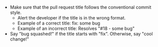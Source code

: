 - Make sure that the pull request title follows the conventional commit style.
	- Alert the developer if the title is in the wrong format.
	- Example of a correct title: fix: some bug
	- Example of an incorrect title: Resolves "#18 - some bug"
- Say "bug squashed!" if the title starts with "fix". Otherwise, say "cool change!"

